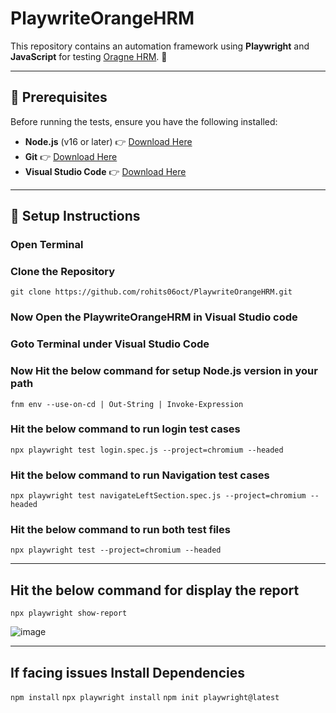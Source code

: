 # PlaywriteOrangeHRM

This repository contains an automation framework using **Playwright** and **JavaScript** for testing [Oragne HRM](https://opensource-demo.orangehrmlive.com/). 🚀

---

## 📌 Prerequisites

Before running the tests, ensure you have the following installed:

- **Node.js** (v16 or later) 👉 [Download Here](https://nodejs.org/)
- **Git** 👉 [Download Here](https://git-scm.com/)
- **Visual Studio Code** 👉 [Download Here](https://code.visualstudio.com/Download)
---

## 🚀 Setup Instructions

### **Open Terminal**

### **Clone the Repository**
``git clone https://github.com/rohits06oct/PlaywriteOrangeHRM.git``

### **Now Open the PlaywriteOrangeHRM in Visual Studio code**

### Goto Terminal under Visual Studio Code

### Now Hit the below command for setup Node.js version in your path
``fnm env --use-on-cd | Out-String | Invoke-Expression``

### Hit the below command to run login test cases
``npx playwright test login.spec.js --project=chromium --headed``

### Hit the below command to run Navigation test cases
``npx playwright test navigateLeftSection.spec.js --project=chromium --headed``

### Hit the below command to run both test files
``npx playwright test --project=chromium --headed``

---

## Hit the below command for display the report
``npx playwright show-report``

![image](https://github.com/user-attachments/assets/8bd20727-d2cd-48ff-80b2-4a564ade7de7)

---

## If facing issues Install Dependencies
```npm install```
```npx playwright install```
```npm init playwright@latest```
